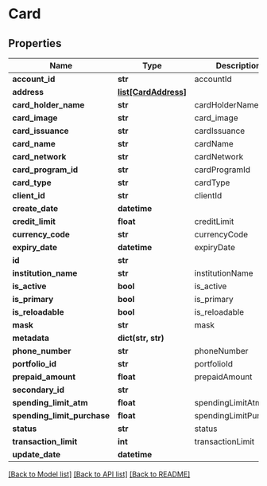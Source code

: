 # Card

## Properties
Name | Type | Description | Notes
------------ | ------------- | ------------- | -------------
**account_id** | **str** | accountId | [optional] 
**address** | [**list[CardAddress]**](CardAddress.md) |  | [optional] 
**card_holder_name** | **str** | cardHolderName | 
**card_image** | **str** | card_image | [optional] 
**card_issuance** | **str** | cardIssuance | 
**card_name** | **str** | cardName | 
**card_network** | **str** | cardNetwork | [optional] 
**card_program_id** | **str** | cardProgramId | [optional] 
**card_type** | **str** | cardType | 
**client_id** | **str** | clientId | 
**create_date** | **datetime** |  | [optional] 
**credit_limit** | **float** | creditLimit | [optional] 
**currency_code** | **str** | currencyCode | 
**expiry_date** | **datetime** | expiryDate | [optional] 
**id** | **str** |  | [optional] 
**institution_name** | **str** | institutionName | 
**is_active** | **bool** | is_active | [optional] 
**is_primary** | **bool** | is_primary | [optional] 
**is_reloadable** | **bool** | is_reloadable | [optional] 
**mask** | **str** | mask | [optional] 
**metadata** | **dict(str, str)** |  | [optional] 
**phone_number** | **str** | phoneNumber | [optional] 
**portfolio_id** | **str** | portfolioId | [optional] 
**prepaid_amount** | **float** | prepaidAmount | [optional] 
**secondary_id** | **str** |  | [optional] 
**spending_limit_atm** | **float** | spendingLimitAtm | [optional] 
**spending_limit_purchase** | **float** | spendingLimitPurchase | [optional] 
**status** | **str** | status | [optional] 
**transaction_limit** | **int** | transactionLimit | [optional] 
**update_date** | **datetime** |  | [optional] 

[[Back to Model list]](../README.md#documentation-for-models) [[Back to API list]](../README.md#documentation-for-api-endpoints) [[Back to README]](../README.md)


